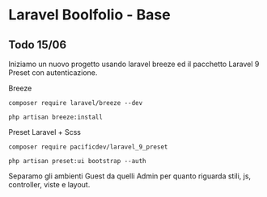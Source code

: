 # Laravel Boolfolio - Base

## Todo 15/06

Iniziamo un nuovo progetto usando laravel breeze ed il pacchetto Laravel 9 Preset con autenticazione.

Breeze
```
composer require laravel/breeze --dev

php artisan breeze:install
```

Preset Laravel + Scss
```
composer require pacificdev/laravel_9_preset

php artisan preset:ui bootstrap --auth
```
Separamo gli ambienti Guest da quelli Admin per quanto riguarda stili, js, controller, viste e layout.
